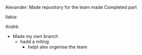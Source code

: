 Alexander:
Made repository for the team
made Completed part 
<!-- ---------------------
!!!!!!!!!!!!!!!!!!!!!!!!!!
------------------------- -->

Ilakia:

<!-- ---------------------
!!!!!!!!!!!!!!!!!!!!!!!!!!
------------------------- -->

André:

- Made my own branch
  - hadd a miting
    - helpt alex orgenise the team
